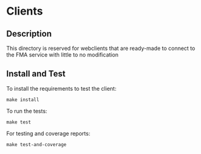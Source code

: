 # Clients
## Description
This directory is reserved for webclients that are ready-made to connect to the FMA service
with little to no modification

## Install and Test
To install the requirements to test the client:
```
make install
```

To run the tests:
```
make test
```

For testing and coverage reports:
```
make test-and-coverage
```
